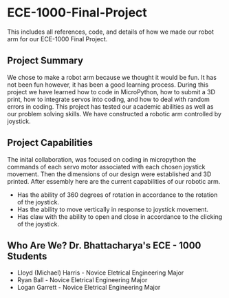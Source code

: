 # ECE-1000-Final-Project
This includes all references, code, and details of how we made our robot arm for our ECE-1000 Final Project.
## Project Summary
We chose to make a robot arm because we thought it would be fun. It has not been fun however, it has been a good learning process. During this project we have learned how to code in MicroPython, how to submit a 3D print, how to integrate servos into coding, and how to deal with random errors in coding. This project has tested our academic abilities as well as our problem solving skills. We have constructed a robotic arm controlled by joystick.
## Project Capabilities
The inital collaboration, was focused on coding in micropython the commands of each servo motor associated with each chosen joystick movement. Then the dimensions of our design were established and 3D printed. After essembly here are the current capabilities of our robotic arm.
* Has the ability of 360 degrees of rotation in accordance to the rotation of the joystick.
* Has the ability to move vertically in response to joystick movement.
* Has claw with the ability to open and close in accordance to the clicking of the joystick.
## Who Are We? Dr. Bhattacharya's ECE - 1000 Students
* Lloyd (Michael) Harris - Novice Eletrical Engineering Major
* Ryan Ball - Novice Eletrical Engineering Major
* Logan Garrett - Novice Eletrical Engineering Major
